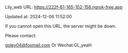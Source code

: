 Lily_web URL: https://222f-61-165-102-156.ngrok-free.app

Updated at: 2024-12-06 11:52:00

If you cannot open this URL, the server might be down.

Please contact: 

goley04@foxmail.com Or Wechat:GL_yeaH
